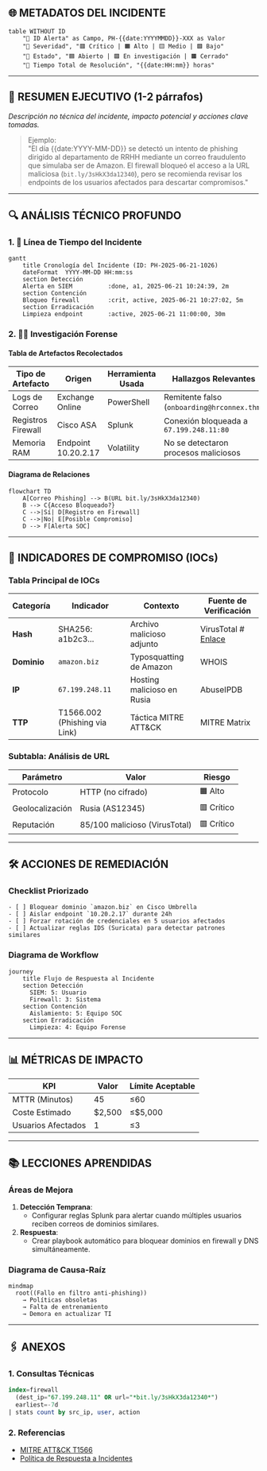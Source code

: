 ## 🌐 METADATOS DEL INCIDENTE
```dataview
table WITHOUT ID
    "🔹 ID Alerta" as Campo, PH-{{date:YYYYMMDD}}-XXX as Valor
    "🔹 Severidad", "🟥 Crítico | 🟧 Alto | 🟨 Medio | 🟩 Bajo"
    "🔹 Estado", "🟦 Abierto | 🟪 En investigación | 🟫 Cerrado"
    "🔹 Tiempo Total de Resolución", "{{date:HH:mm}} horas"
```

---

## 📜 RESUMEN EJECUTIVO (1-2 párrafos)
*Descripción no técnica del incidente, impacto potencial y acciones clave tomadas.*  

> Ejemplo:  
> "El día {{date:YYYY-MM-DD}} se detectó un intento de phishing dirigido al departamento de RRHH mediante un correo fraudulento que simulaba ser de Amazon. El firewall bloqueó el acceso a la URL maliciosa (`bit.ly/3sHkX3da12340`), pero se recomienda revisar los endpoints de los usuarios afectados para descartar compromisos."

---

## 🔍 ANÁLISIS TÉCNICO PROFUNDO

### 1. 📅 Línea de Tiempo del Incidente
```mermaid
gantt
    title Cronología del Incidente (ID: PH-2025-06-21-1026)
    dateFormat  YYYY-MM-DD HH:mm:ss
    section Detección
    Alerta en SIEM          :done, a1, 2025-06-21 10:24:39, 2m
    section Contención
    Bloqueo firewall        :crit, active, 2025-06-21 10:27:02, 5m
    section Erradicación
    Limpieza endpoint       :active, 2025-06-21 11:00:00, 30m
```

### 2. 🕵️‍♂️ Investigación Forense
#### Tabla de Artefactos Recolectados
| Tipo de Artefacto  | Origen                | Herramienta Usada | Hallazgos Relevantes |
|--------------------|-----------------------|-------------------|----------------------|
| Logs de Correo     | Exchange Online       | PowerShell        | Remitente falso (`onboarding@hrconnex.thm`) |
| Registros Firewall | Cisco ASA             | Splunk            | Conexión bloqueada a `67.199.248.11:80` |
| Memoria RAM        | Endpoint 10.20.2.17   | Volatility        | No se detectaron procesos maliciosos |

#### Diagrama de Relaciones
```mermaid
flowchart TD
    A[Correo Phishing] --> B(URL bit.ly/3sHkX3da12340)
    B --> C{Acceso Bloqueado?}
    C -->|Sí| D[Registro en Firewall]
    C -->|No| E[Posible Compromiso]
    D --> F[Alerta SOC]
```

---

## 🧩 INDICADORES DE COMPROMISO (IOCs)
### Tabla Principal de IOCs
| Categoría       | Indicador                     | Contexto                                                                 | Fuente de Verificación |
|-----------------|-------------------------------|--------------------------------------------------------------------------|------------------------|
| **Hash**        | SHA256: a1b2c3...            | Archivo malicioso adjunto                                                | VirusTotal # [Enlace](https://www.virustotal.com) |
| **Dominio**     | `amazon.biz`                  | Typosquatting de Amazon                                                 | WHOIS                  |
| **IP**          | `67.199.248.11`               | Hosting malicioso en Rusia                                               | AbuseIPDB              |
| **TTP**         | T1566.002 (Phishing via Link) | Táctica MITRE ATT&CK                                                    | MITRE Matrix           |

### Subtabla: Análisis de URL
| Parámetro       | Valor                          | Riesgo |
|-----------------|--------------------------------|--------|
| Protocolo       | HTTP (no cifrado)              | 🟧 Alto |
| Geolocalización | Rusia (AS12345)                | 🟥 Crítico |
| Reputación      | 85/100 malicioso (VirusTotal)  | 🟥 Crítico |

---

## 🛠️ ACCIONES DE REMEDIACIÓN
### Checklist Priorizado
```tasks
- [ ] Bloquear dominio `amazon.biz` en Cisco Umbrella 
- [ ] Aislar endpoint `10.20.2.17` durante 24h
- [ ] Forzar rotación de credenciales en 5 usuarios afectados
- [ ] Actualizar reglas IDS (Suricata) para detectar patrones similares
```

### Diagrama de Workflow
```mermaid
journey
    title Flujo de Respuesta al Incidente
    section Detección
      SIEM: 5: Usuario
      Firewall: 3: Sistema
    section Contención
      Aislamiento: 5: Equipo SOC
    section Erradicación
      Limpieza: 4: Equipo Forense
```

---

## 📊 MÉTRICAS DE IMPACTO
| KPI                | Valor  | Límite Aceptable |
|--------------------|--------|------------------|
| MTTR (Minutos)     | 45     | ≤60              |
| Coste Estimado     | $2,500 | ≤$5,000          |
| Usuarios Afectados | 1      | ≤3               |

---

## 📚 LECCIONES APRENDIDAS
### Áreas de Mejora
1. **Detección Temprana**:  
   - Configurar reglas Splunk para alertar cuando múltiples usuarios reciben correos de dominios similares.
2. **Respuesta**:  
   - Crear playbook automático para bloquear dominios en firewall y DNS simultáneamente.

### Diagrama de Causa-Raíz
```mermaid
mindmap
  root((Fallo en filtro anti-phishing))
    → Políticas obsoletas
    → Falta de entrenamiento
    → Demora en actualizar TI
```

---

## 🖇️ ANEXOS
### 1. Consultas Técnicas
```sql
index=firewall 
  (dest_ip="67.199.248.11" OR url="*bit.ly/3sHkX3da12340*") 
  earliest=-7d 
| stats count by src_ip, user, action
```

### 2. Referencias
- [MITRE ATT&CK T1566](https://attack.mitre.org/techniques/T1566/)  
- [Política de Respuesta a Incidentes](link_politica_interna)
